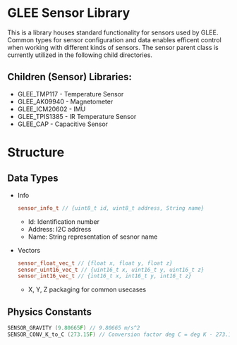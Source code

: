 # GLEE Sensor Library

This is a library houses standard functionality for sensors used by GLEE. Common types for sensor configuration and data enables efficent control when working with different kinds of sensors. The sensor parent class is currently utilized in the following child directories.

## Children (Sensor) Libraries: ##
* GLEE_TMP117 - Temperature Sensor 
* GLEE_AK09940 - Magnetometer
* GLEE_ICM20602 - IMU
* GLEE_TPIS1385 - IR Temperature Sensor
* GLEE_CAP - Capacitive Sensor

# Structure # 
## Data Types
* Info 
    ```c++ 
    sensor_info_t // {uint8_t id, uint8_t address, String name}
    ```
    - Id: Identification number
    - Address: I2C address
    - Name: String representation of sesnor name
    
* Vectors
    ```c++
    sensor_float_vec_t // {float x, float y, float z}
    sensor_uint16_vec_t // {uint16_t x, uint16_t y, uint16_t z}
    sensor_int16_vec_t // {int16_t x, int16_t y, int16_t z}
    ```
    - X, Y, Z packaging for common usecases

## Physics Constants ##
```C++
SENSOR_GRAVITY (9.80665F) // 9.80665 m/s^2
SENSOR_CONV_K_to_C (273.15F) // Conversion factor deg C = deg K - 273.15
```
